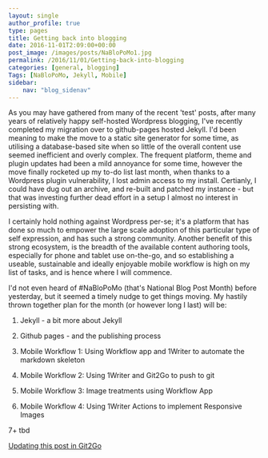 ```yaml
---
layout: single
author_profile: true
type: pages
title: Getting back into blogging
date: 2016-11-01T2:09:00+00:00
post_image: /images/posts/NaBloPoMo1.jpg
permalink: /2016/11/01/Getting-back-into-blogging
categories: [general, blogging]
Tags: [NaBloPoMo, Jekyll, Mobile]
sidebar:
    nav: "blog_sidenav"
---
```


As you may have gathered from many of the recent 'test' posts, after many years of relatively happy self-hosted Wordpress blogging, I've recently completed my migration over to github-pages hosted Jekyll. I'd been meaning to make the move to a static site generator for some time, as utilising a database-based site when so little of the overall content use seemed inefficient and overly complex. The frequent platform, theme and plugin updates had been a mild annoyance for some time, however the move finally rocketed up my to-do list last month, when thanks to a Wordpress plugin vulnerability, I lost admin access to my install. Certianly, I could have dug out an archive, and re-built and patched my instance - but that was investing further dead effort in a setup I almost no interest in persisting with.

I certainly hold nothing against Wordpress per-se; it's a platform that has done so much to empower the large scale adoption of this particular type of self expression, and has such a strong community. Another benefit of this strong ecosystem, is the breadth of the available content authoring tools, especially for phone and tablet use on-the-go, and so establishing a useable, sustainable and ideally enjoyable mobile workflow is high on my list of tasks, and is hence where I will commence.

I'd not even heard of #NaBloPoMo (that's National Blog Post Month) before yesterday, but it seemed a timely nudge to get things moving. My hastily thrown together plan for the month (or however long I last) will be:

1) Jekyll - a bit more about Jekyll

2) Github pages - and the publishing process

3) Mobile Workflow 1: Using Workflow app and 1Writer to automate the markdown skeleton

4) Mobile Workflow 2: Using 1Writer and Git2Go to push to git 

5) Mobile Workflow 3: Image treatments using Workflow App

6) Mobile Workflow 4: Using 1Writer Actions to implement Responsive Images

7+ tbd

[Updating this post in Git2Go](/images/posts/NaBloPoMo1b.jpg)